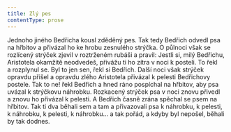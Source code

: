 ```yaml
---
title: Zlý pes
contentType: prose
---
```


  

Jednoho jiného Bedřicha kousl zděděný pes. Tak tedy Bedřich odvedl psa na hřbitov a přivázal ho ke hrobu zesnulého strýčka. O půlnoci však se rozlícený strýček zjevil v roztrženém rubáši a pravil: Jestli si, milý Bedřichu, Aristotela okamžitě neodvedeš, přivážu ti ho zítra v noci k posteli. To řekl a rozplynul se. Byl to jen sen, řekl si Bedřich. Další noci však strýček opravdu přišel a opravdu zlého Aristotela přivázal k pelesti Bedřichovy postele. Tak to ne! řekl Bedřich a hned ráno pospíchal na hřbitov, aby psa uvázal k strýčkovu náhrobku. Rozkacený strýček psa v noci znovu přivedl a znovu ho přivázal k pelesti. A Bedřich časně zrána spěchal se psem na hřbitov. Tak ti dva běhali sem a tam a přivazovali psa k náhrobku, k pelesti, k náhrobku, k pelesti, k náhrobku… a tak pořád, a kdyby byl nepošel, běhali by tak dodnes.
